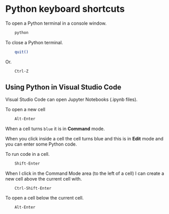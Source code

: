 # Python keyboard shortcuts

To open a Python terminal in a console window.

```bash
    python
```

To close a Python terminal.

```bash
    quit()
```

Or.

```bash
    Ctrl-Z
```

## Using Python in Visual Studio Code

Visual Studio Code can open Jupyter Notebooks (.ipynb files).

To open a new cell

```bash
    Alt-Enter
```

When a cell turns ``blue`` it is in **Command** mode.

When you click inside a cell the cell turns blue and this is in **Edit** mode and you can enter some Python code.

To run code in a cell.

```bash
    Shift-Enter
```

When I click in the Command Mode area (to the left of a cell) I can create a new cell above the current cell with.

```
    Ctrl-Shift-Enter
```

To open a cell below the current cell.

```bash
    Alt-Enter
```
